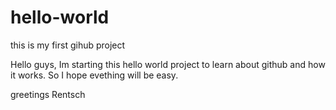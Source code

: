 # hello-world
this is my first gihub project

Hello guys, Im starting this hello world project to learn about github and how it works. 
So I hope evething will be easy.

greetings Rentsch
